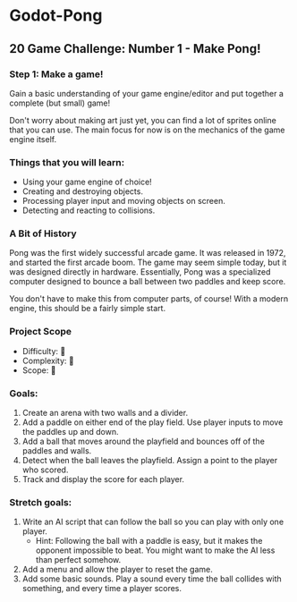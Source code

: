# Godot-Pong

## 20 Game Challenge: Number 1 - Make Pong!

### Step 1: Make a game!
Gain a basic understanding of your game engine/editor and put together a complete (but small) game!

Don't worry about making art just yet, you can find a lot of sprites online that you can use. The main focus for now is on the mechanics of the game engine itself.

### Things that you will learn:
- Using your game engine of choice!
- Creating and destroying objects.
- Processing player input and moving objects on screen.
- Detecting and reacting to collisions.

### A Bit of History
Pong was the first widely successful arcade game. It was released in 1972, and started the first arcade boom. The game may seem simple today, but it was designed directly in hardware. Essentially, Pong was a specialized computer designed to bounce a ball between two paddles and keep score.

You don't have to make this from computer parts, of course! With a modern engine, this should be a fairly simple start.

### Project Scope
- Difficulty: 🌟
- Complexity: 🌟
- Scope: 🌟

### Goals:
1. Create an arena with two walls and a divider.
2. Add a paddle on either end of the play field. Use player inputs to move the paddles up and down.
3. Add a ball that moves around the playfield and bounces off of the paddles and walls.
4. Detect when the ball leaves the playfield. Assign a point to the player who scored.
5. Track and display the score for each player.

### Stretch goals:
1. Write an AI script that can follow the ball so you can play with only one player.
   - Hint: Following the ball with a paddle is easy, but it makes the opponent impossible to beat. You might want to make the AI less than perfect somehow.
2. Add a menu and allow the player to reset the game.
3. Add some basic sounds. Play a sound every time the ball collides with something, and every time a player scores.